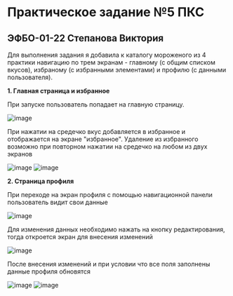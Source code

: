 # Практическое задание №5 ПКС
## ЭФБО-01-22 Степанова Виктория

Для выполнения задания я добавила к  каталогу мороженого из 4 практики навигацию по трем экранам - главному (с общим списком вкусов), избраному (с избранными элементами) и профилю (с данными пользователя).

**1. Главная страница и избранное**

При запуске пользователь попадает на главную страницу. 

![image](https://github.com/user-attachments/assets/13261f6d-e8f2-4701-bcf0-e5dcc9382b03)

При нажатии на средечко вкус добавляется в избранное и отображается на экране "избранное". Удаление из избранного возможно при повторном нажатии на средечко на любом из двух экранов 

![image](https://github.com/user-attachments/assets/68b828c7-28a7-4872-98d1-ce3bf89c8579)
![image](https://github.com/user-attachments/assets/37f82b95-46bf-42e9-9afb-1c354197b7d7)

**2. Страница профиля**

При переходе на экран профиля с помощью навигационной панели пользователь видит свои данные

![image](https://github.com/user-attachments/assets/543e02c9-2dd6-4c24-9530-3387f618ea79)

Для изменения данных необходимо нажать на кнопку редактирования, тогда откроется экран для внесения изменений

![image](https://github.com/user-attachments/assets/52914914-3b29-45c6-a17d-103d6d97837b)

После внесения изменений и при условии что все поля заполнены данные профиля обновятся

![image](https://github.com/user-attachments/assets/f432bde9-2ff8-4cc7-8bf6-7af59a2a707b)
![image](https://github.com/user-attachments/assets/905ffe5a-fe8a-42fd-bd94-4c1ac9ca248a)
